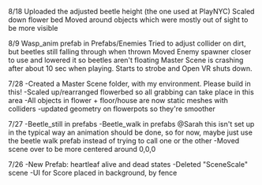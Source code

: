 8/18
Uploaded the adjusted beetle height (the one used at PlayNYC)
Scaled down flower bed
Moved around objects which were mostly out of sight to be more visible

8/9
Wasp_anim prefab in Prefabs/Enemies
Tried to adjust collider on dirt, but beetles still falling through when thrown
Moved Enemy spawner closer to use and lowered it so beetles aren't floating
Master Scene is crashing after about 10 sec when playing. Starts to strobe and Open VR shuts down.

7/28
-Created a Master Scene folder, with my environment. Please build in this!
-Scaled up/rearranged flowerbed so all grabbing can take place in this area
-All objects in flower + floor/house are now static meshes with colliders
-updated geometry on flowerpots so they're smoother

7/27
-Beetle_still in prefabs
-Beetle_walk in prefabs
@Sarah this isn't set up in the typical way an animation should be done, so for now, 
maybe just use the beetle walk prefab instead of trying to call one or the other
-Moved scene over to be more centered around 0,0,0


7/26
-New Prefab: heartleaf alive and dead states
-Deleted "SceneScale" scene
-UI for Score placed in background, by fence
